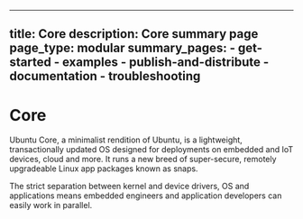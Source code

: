 ----
title: Core
description: Core summary page
page_type: modular
summary_pages:
    - get-started
    - examples
    - publish-and-distribute
    - documentation
    - troubleshooting
----

# Core

Ubuntu Core, a minimalist rendition of Ubuntu, is a lightweight, transactionally updated OS designed for deployments on embedded and IoT devices, cloud and more. It runs a new breed of super-secure, remotely upgradeable Linux app packages known as snaps.

The strict separation between kernel and device drivers, OS and applications means embedded engineers and application developers can easily work in parallel.
